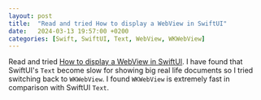 ```yaml
---
layout: post
title:  "Read and tried How to display a WebView in SwiftUI"
date:   2024-03-13 19:57:00 +0200
categories: [Swift, SwiftUI, Text, WebView, WKWebView]
---
```

Read and tried [How to display a WebView in SwiftUI](https://asynclearn.medium.com/how-to-display-a-webview-in-swiftui-d60b4bff6ba7). I have found that SwiftUI's `Text` become slow for showing big real life documents so I tried switching back to `WKWebView`. I found `WKWebView` is extremely fast in comparison with SwiftUI `Text`.
